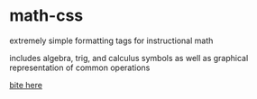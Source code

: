# math-css

extremely simple formatting tags for instructional math

includes algebra, trig, and calculus symbols as well as
graphical representation of common operations

[bite here](https://queviva.github.io/mathrobatics/)
